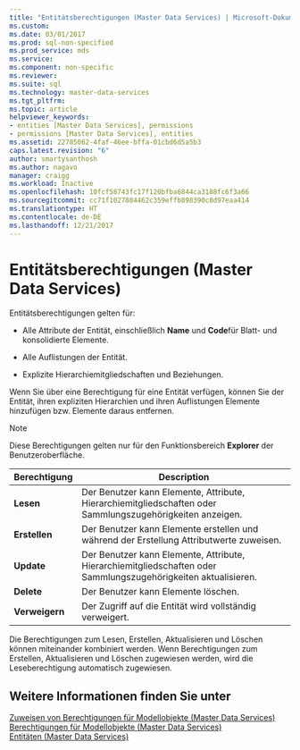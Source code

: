 ```yaml
---
title: "Entitätsberechtigungen (Master Data Services) | Microsoft-Dokumentation"
ms.custom: 
ms.date: 03/01/2017
ms.prod: sql-non-specified
ms.prod_service: mds
ms.service: 
ms.component: non-specific
ms.reviewer: 
ms.suite: sql
ms.technology: master-data-services
ms.tgt_pltfrm: 
ms.topic: article
helpviewer_keywords:
- entities [Master Data Services], permissions
- permissions [Master Data Services], entities
ms.assetid: 22785062-4faf-46ee-bffa-01cbd6d5a5b3
caps.latest.revision: "6"
author: smartysanthosh
ms.author: nagavo
manager: craigg
ms.workload: Inactive
ms.openlocfilehash: 10fcf58743fc17f120bfba6844ca3188fc6f3a66
ms.sourcegitcommit: cc71f1027884462c359effb898390c8d97eaa414
ms.translationtype: HT
ms.contentlocale: de-DE
ms.lasthandoff: 12/21/2017
---
```

# <a name="entity-permissions-master-data-services"></a>Entitätsberechtigungen (Master Data Services)
  Entitätsberechtigungen gelten für:  
  
-   Alle Attribute der Entität, einschließlich **Name** und **Code**für Blatt- und konsolidierte Elemente.  
  
-   Alle Auflistungen der Entität.  
  
-   Explizite Hierarchiemitgliedschaften und Beziehungen.  
  
 Wenn Sie über eine Berechtigung für eine Entität verfügen, können Sie der Entität, ihren expliziten Hierarchien und ihren Auflistungen Elemente hinzufügen bzw. Elemente daraus entfernen.  
  
> [!NOTE]  
>  Diese Berechtigungen gelten nur für den Funktionsbereich **Explorer** der Benutzeroberfläche.  
  
|Berechtigung|Description|  
|----------------|-----------------|  
|**Lesen**|Der Benutzer kann Elemente, Attribute, Hierarchiemitgliedschaften oder Sammlungszugehörigkeiten anzeigen.|  
|**Erstellen**|Der Benutzer kann Elemente erstellen und während der Erstellung Attributwerte zuweisen.|  
|**Update**|Der Benutzer kann Elemente, Attribute, Hierarchiemitgliedschaften oder Sammlungszugehörigkeiten aktualisieren.|  
|**Delete**|Der Benutzer kann Elemente löschen.|  
|**Verweigern**|Der Zugriff auf die Entität wird vollständig verweigert.|  
  
 Die Berechtigungen zum Lesen, Erstellen, Aktualisieren und Löschen können miteinander kombiniert werden. Wenn Berechtigungen zum Erstellen, Aktualisieren und Löschen zugewiesen werden, wird die Leseberechtigung automatisch zugewiesen.  
  
## <a name="see-also"></a>Weitere Informationen finden Sie unter  
 [Zuweisen von Berechtigungen für Modellobjekte &#40;Master Data Services&#41;](../master-data-services/assign-model-object-permissions-master-data-services.md)   
 [Berechtigungen für Modellobjekte &#40;Master Data Services&#41;](../master-data-services/model-object-permissions-master-data-services.md)   
 [Entitäten &#40;Master Data Services&#41;](../master-data-services/entities-master-data-services.md)  
  
  
